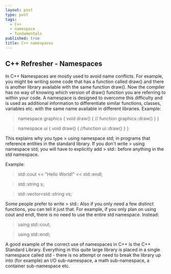 ```yaml
---
layout: post
type: post
tags:
  - C++
  - namespace
  - fundamentals
published: true
title: C++ namespaces
---
```

## C++ Refresher - Namespaces

In C++ Namespaces are mostly used to avoid name conflicts. For example, you might be writing some code that has a function called draw() and there is another library available with the same function draw(). Now the compiler has no way of knowing which version of draw() function you are referring to within your code.
A namespace is designed to overcome this difficulty and is used as additional information to differentiate similar functions, classes, variables etc. with the same name available in different libraries. 
  Example:
  
> namespace graphics
   {
     void draw()
     {
     // function graphics::draw()
     }
   }
   
 > namespace ui
   {
      void draw()
      {
      //function ui::draw()
      }
   }


 This explains why you type > using namespace std; in programs that reference entities in the standard library. If you don't write > using namespace std; you will have to explicitly add > std:: before anything in the std namespace.
 
 Example:
 
 > std::cout << "Hello World!" << std::endl;
 
 > std::string s;
  
 > std::vector<std::string vs;
 
 Some people prefer to write > std::
 Also if you only need a few distinct functions, you can tell it just that. For example, if you only plan on using cout and endl, there is no need to use the entire std namespace. Instead:
  > using std::cout;
    
  > using std::endl;



A good example of the correct use of namespaces in C++ is the C++ Standard Library. Everything in this quite large library is placed in a single namespace called std - there is no attempt or need to break the library up into (for example) an I/O sub-namespace, a math sub-namespace, a container sub-namespace etc.
